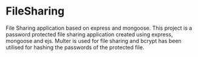 # FileSharing
File Sharing application based on express and mongoose.
This project is a password protected file sharing application created using express, mongoose and ejs. Multer is used for file sharing and bcrypt has been utilised for hashing the passwords of the protected file.
